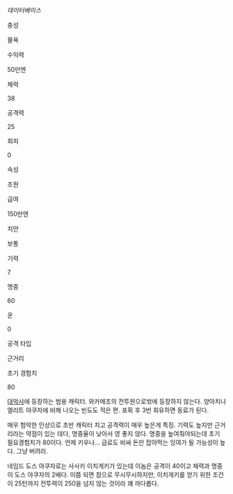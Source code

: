_데이터베이스_

충성

물욕

수익력

50만엔

체력

38

공격력

25

회피

0

속성

조원

급여

150만엔

치안

보통

기력

7

명중

60

운

0

공격 타입

근거리

초기 경험치

80

  
[대악사](%EB%8C%80%EC%95%85%EC%82%AC.md)에 등장하는 범용 캐릭터. 와카메조의 전투원으로밖에 등장하지 않는다.
양아치나 엘리트 야쿠자에 비해 나오는 빈도도 적은 편. 포획 후 3번 회유하면 동료가 된다.

매우 험악한 인상으로 초반 캐릭터 치고 공격력이 매우 높은게 특징. 기력도 높지만 근거리라는 약점이 있는 데다, 명중율이 낮아서 영 좋지
않다. 명중을 높여줘야되는데 초기 필요경험치가 80이다. 언제 키우나... 급료도 비싸 돈만 잡아먹는 잉여가 될 가능성이 높다. 그냥
버려라.  

네임드 도스 야쿠자로는 사사키 이치게키가 있는데 이놈은 공격이 40이고 체력과 명중이 도스 야쿠자의 2배다. 이쯤 되면 참으로
무시무시하지만, 이치게키를 얻기 위한 조건이 25턴까지 전투력이 250을 넘지 않는 것이라 꽤 까다롭다.  

